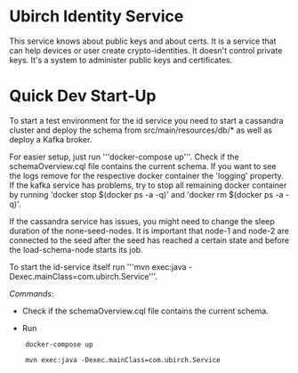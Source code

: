 # Ubirch Identity Service

This service knows about public keys and about certs. It is a service that can help devices or user create crypto-identities. It doesn't control 
private keys. It's a system to administer public keys and certificates. 


# Quick Dev Start-Up

To start a test environment for the id service you need to start a cassandra cluster and deploy the schema from
src/main/resources/db/* as well as deploy a Kafka broker.

For easier setup, just run '''docker-compose up'''. Check if the schemaOverview.cql file contains the current schema.
If you want to see the logs remove for the respective docker container the 'logging' property. If the kafka service 
has problems, try to stop all remaining docker container by running 'docker stop $(docker ps -a -q)' and 
'docker rm $(docker ps -a -q)'.

If the cassandra service has issues, you might need to change the sleep duration of the none-seed-nodes. It is important
that node-1 and node-2 are connected to the seed after the seed has reached a certain state and before the load-schema-node
starts its job.                                                

To start the id-service itself run '''mvn exec:java -Dexec.mainClass=com.ubirch.Service'''.

_Commands_:

* Check if the schemaOverview.cql file contains the current schema.

* Run 

```
    docker-compose up
```

```
    mvn exec:java -Dexec.mainClass=com.ubirch.Service
```


